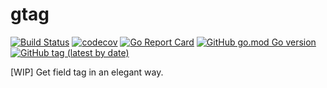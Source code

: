 # gtag

[![Build Status](https://travis-ci.com/gochore/gtag.svg?branch=master)](https://travis-ci.com/gochore/gtag)
[![codecov](https://codecov.io/gh/gochore/gtag/branch/master/graph/badge.svg)](https://codecov.io/gh/gochore/gtag)
[![Go Report Card](https://goreportcard.com/badge/github.com/gochore/gtag)](https://goreportcard.com/report/github.com/gochore/gtag)
[![GitHub go.mod Go version](https://img.shields.io/github/go-mod/go-version/gochore/gtag)](https://github.com/gochore/gtag/blob/master/go.mod)
[![GitHub tag (latest by date)](https://img.shields.io/github/v/tag/gochore/gtag)](https://github.com/gochore/gtag/releases)

\[WIP\] Get field tag in an elegant way.
